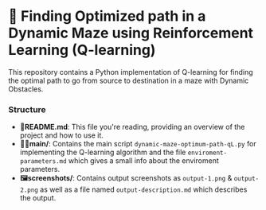 # 🧩 Finding Optimized path in a Dynamic Maze using Reinforcement Learning (Q-learning)

This repository contains a Python implementation of Q-learning for finding the optimal path to go from source to destination in a maze with Dynamic Obstacles.

### Structure

- **📃README.md**: This file you're reading, providing an overview of the project and how to use it.
- **🧑‍💻main/**: Contains the main script `dynamic-maze-optimum-path-qL.py` for implementing the Q-learning algorithm and the file `enviroment-parameters.md` which gives a small info about the enviroment parameters.
- **🖼screenshots/**: Contains output screenshots as `output-1.png` & `output-2.png`  as well as a file named `output-description.md` which describes the output.

